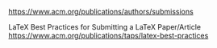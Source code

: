 https://www.acm.org/publications/authors/submissions

LaTeX
Best Practices for Submitting a LaTeX Paper/Article
https://www.acm.org/publications/taps/latex-best-practices
